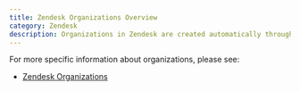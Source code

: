 ```yaml
---
title: Zendesk Organizations Overview
category: Zendesk
description: Organizations in Zendesk are created automatically through our Salesforce and Zendesk integration (as well as the Example Company built sync script).
---
```


For more specific information about organizations, please see:

- [Zendesk Organizations](/handbook/support/readiness/operations/docs/zendesk/organizations/)
